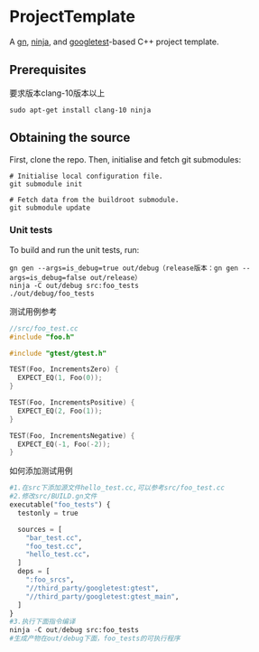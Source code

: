 ProjectTemplate
===============

A [gn](https://gn.googlesource.com/gn),
[ninja](https://github.com/ninja-build/ninja), and
[googletest](https://github.com/google/googletest)-based C++ project template.

Prerequisites
-------------

要求版本clang-10版本以上

```
sudo apt-get install clang-10 ninja
```




Obtaining the source
--------------------

First, clone the repo. Then, initialise and fetch git submodules:

    # Initialise local configuration file.
    git submodule init
    
    # Fetch data from the buildroot submodule.
    git submodule update


### Unit tests

To build and run the unit tests, run:

    gn gen --args=is_debug=true out/debug（release版本：gn gen --args=is_debug=false out/release）
    ninja -C out/debug src:foo_tests
    ./out/debug/foo_tests



测试用例参考

```C++
//src/foo_test.cc
#include "foo.h"

#include "gtest/gtest.h"

TEST(Foo, IncrementsZero) {
  EXPECT_EQ(1, Foo(0));
}

TEST(Foo, IncrementsPositive) {
  EXPECT_EQ(2, Foo(1));
}

TEST(Foo, IncrementsNegative) {
  EXPECT_EQ(-1, Foo(-2));
}

```

如何添加测试用例

```python
#1.在src下添加源文件hello_test.cc,可以参考src/foo_test.cc
#2.修改src/BUILD.gn文件
executable("foo_tests") {
  testonly = true

  sources = [
    "bar_test.cc",
    "foo_test.cc",
    "hello_test.cc"，
  ]
  deps = [
    ":foo_srcs",
    "//third_party/googletest:gtest",
    "//third_party/googletest:gtest_main",
  ]
}
#3.执行下面指令编译
ninja -C out/debug src:foo_tests
#生成产物在out/debug下面，foo_tests的可执行程序
```

